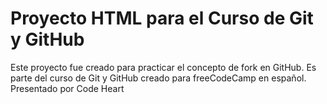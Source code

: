 # Proyecto HTML para el Curso de Git y GitHub

Este proyecto fue creado para practicar el concepto de fork en GitHub. Es parte del curso de Git y GitHub creado para freeCodeCamp en español.
Presentado por Code Heart